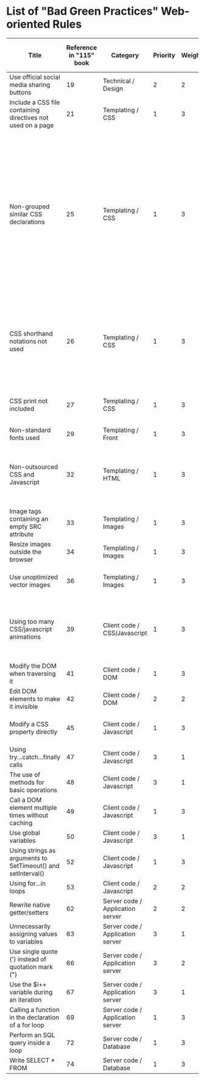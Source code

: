 # List of "Bad Green Practices" Web-oriented Rules

| Title  | Reference in "115" book | Category | Priority | Weighting | Level of complexity of realization | Example / Comment |
|--|--|--|--|--|--|--|
| Use official social media sharing buttons | 19 | Technical / Design | 2 | 2 | | |
| Include a CSS file containing directives not used on a page | 21 | Templating / CSS | 1 | 3 | | To reduce the number of HTTP requests |
| Non-grouped similar CSS declarations | 25 | Templating / CSS | 1 | 3 | | Do not write : `h1 { background-color: gray; color: navy; } h2 { background-color: gray; color: navy; } h3 { background-color: gray; color: navy; }` but rather : `h1, h2, h3 { background-color: gray; color: navy; }`|
| CSS shorthand notations not used | 26 | Templating / CSS | 1 | 3 | | Do not write : `margin-top:1em; margin-right:0; margin-bottom:2em; margin-left:0.5em;` but rather : `margin:1em 0 2em 0.5em;` |
| CSS print not included | 27 | Templating / CSS | 1 | 3 | | Reduction in the number of printed pages |
| Non-standard fonts used | 29 | Templating / Front | 1 | 3 | | |
| Non-outsourced CSS and Javascript | 32 | Templating / HTML | 1 | 3 | | CSS and JavaScript codes must not be embedded in the HTML code of the page |
| Image tags containing an empty SRC attribute | 33 | Templating / Images | 1 | 3 | | |
| Resize images outside the browser | 34 | Templating / Images | 1 | 3 | | |
| Use unoptimized vector images | 36 | Templating / Images | 1 | 3 | | Delete layer information, comments, etc. |
| Using too many CSS/javascript animations | 39 | Client code / CSS/Javascript| 1 | 3 | | **/!\ Need to define a threshold for the number of animations that is too high**|
| Modify the DOM when traversing it | 41 | Client code / DOM | 1 | 3 | | |
| Edit DOM elements to make it invisible | 42 | Client code / DOM | 2 | 2 | | |
| Modify a CSS property directly | 45 | Client code / Javascript | 1 | 3 | | Prioritize modification of CSS classes |
| Using try...catch...finally calls | 47 | Client code / Javascript | 3 | 1 | | Prioritize logical tests |
| The use of methods for basic operations | 48 | Client code / Javascript | 3 | 1 | | Prioritize primitive operations |
| Call a DOM element multiple times without caching | 49 | Client code / Javascript | 1 | 3 | | |
| Use global variables | 50 | Client code / Javascript | 3 | 1 | | |
| Using strings as arguments to SetTimeout() and setInterval() | 52 | Client code / Javascript | 1 | 3 | | |
| Using for...in loops | 53 | Client code / Javascript | 2 | 2 | | |
| Rewrite native getter/setters | 62 | Server code / Application server | 2 | 2 | | |
| Unnecessarily assigning values to variables | 63 | Server code / Application server | 3 | 1 | | |
| Use single quote (') instead of quotation mark (") | 66 | Server code / Application server | 3 | 2 | | |
| Use the $i++ variable during an iteration | 67 | Server code / Application server | 3 | 1 | | | Prioritize ++$i |
| Calling a function in the declaration of a for loop | 69 | Server code / Application server | 1 | 3 | | |
| Perform an SQL query inside a loop | 72 | Server code / Database | 1 | 3 | | |
| Write SELECT * FROM | 74 | Server code / Database | 1 | 3 | | |